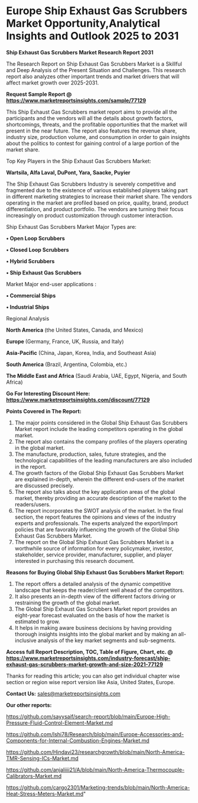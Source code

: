 # Europe Ship Exhaust Gas Scrubbers Market Opportunity,Analytical Insights and Outlook 2025 to 2031

<strong>Ship Exhaust Gas Scrubbers Market Research Report 2031</strong>

The Research Report on Ship Exhaust Gas Scrubbers Market is a Skillful and Deep Analysis of the Present Situation and Challenges. This research report also analyzes other important trends and market drivers that will affect market growth over 2025-2031.

<strong>Request Sample Report @ <a href=https://www.marketreportsinsights.com/sample/77129>https://www.marketreportsinsights.com/sample/77129</a></strong>

This Ship Exhaust Gas Scrubbers market report aims to provide all the participants and the vendors will all the details about growth factors, shortcomings, threats, and the profitable opportunities that the market will present in the near future. The report also features the revenue share, industry size, production volume, and consumption in order to gain insights about the politics to contest for gaining control of a large portion of the market share.

Top Key Players in the Ship Exhaust Gas Scrubbers Market:

<strong>Wartsila, Alfa Laval, DuPont, Yara, Saacke, Puyier</strong>

The Ship Exhaust Gas Scrubbers Industry is severely competitive and fragmented due to the existence of various established players taking part in different marketing strategies to increase their market share. The vendors operating in the market are profiled based on price, quality, brand, product differentiation, and product portfolio. The vendors are turning their focus increasingly on product customization through customer interaction.

Ship Exhaust Gas Scrubbers Market Major Types are:

<strong>• Open Loop Scrubbers

• Closed Loop Scrubbers

• Hybrid Scrubbers

• Ship Exhaust Gas Scrubbers</strong>

Market Major end-user applications :

<strong>• Commercial Ships

• Industrial Ships</strong>

Regional Analysis

</u><strong><b>North America</b></strong> (the United States, Canada, and Mexico)

<strong><b>Europe </b></strong>(Germany, France, UK, Russia, and Italy)

<strong><b>Asia-Pacific</b></strong> (China, Japan, Korea, India, and Southeast Asia)

<strong><b>South America</b></strong> (Brazil, Argentina, Colombia, etc.)

<strong><b>The Middle East and Africa</b></strong> (Saudi Arabia, UAE, Egypt, Nigeria, and South Africa)

<strong>Go For Interesting Discount Here: <a href=https://www.marketreportsinsights.com/discount/77129>https://www.marketreportsinsights.com/discount/77129</a></strong>

<strong>Points Covered in The Report:</strong>
<ol>
  <li>The major points considered in the Global Ship Exhaust Gas Scrubbers Market report include the leading competitors operating in the global market.</li>
  <li>The report also contains the company profiles of the players operating in the global market.</li>
  <li>The manufacture, production, sales, future strategies, and the technological capabilities of the leading manufacturers are also included in the report.</li>
  <li>The growth factors of the Global Ship Exhaust Gas Scrubbers Market are explained in-depth, wherein the different end-users of the market are discussed precisely.</li>
  <li>The report also talks about the key application areas of the global market, thereby providing an accurate description of the market to the readers/users.</li>
  <li>The report incorporates the SWOT analysis of the market. In the final section, the report features the opinions and views of the industry experts and professionals. The experts analyzed the export/import policies that are favorably influencing the growth of the Global Ship Exhaust Gas Scrubbers Market.</li>
  <li>The report on the Global Ship Exhaust Gas Scrubbers Market is a worthwhile source of information for every policymaker, investor, stakeholder, service provider, manufacturer, supplier, and player interested in purchasing this research document.</li>
</ol>
<strong>Reasons for Buying Global Ship Exhaust Gas Scrubbers Market Report:</strong>

<ol>
  <li>The report offers a detailed analysis of the dynamic competitive landscape that keeps the reader/client well ahead of the competitors.</li>
  <li>It also presents an in-depth view of the different factors driving or restraining the growth of the global market.</li>
  <li>The Global Ship Exhaust Gas Scrubbers Market report provides an eight-year forecast evaluated on the basis of how the market is estimated to grow.</li>
  <li>It helps in making aware business decisions by having providing thorough insights insights into the global market and by making an all-inclusive analysis of the key market segments and sub-segments.</li>
</ol>
<strong>Access full Report Description, TOC, Table of Figure, Chart, etc. @ <a href=https://www.marketreportsinsights.com/industry-forecast/ship-exhaust-gas-scrubbers-market-growth-and-size-2021-77129>https://www.marketreportsinsights.com/industry-forecast/ship-exhaust-gas-scrubbers-market-growth-and-size-2021-77129</a></strong>


Thanks for reading this article; you can also get individual chapter wise section or region wise report version like Asia, United States, Europe.

<strong>Contact Us:</strong>
sales@marketreportsinsights.com

<strong>Our other reports:</strong>

<a href=https://github.com/sayysaif/search-report/blob/main/Europe-High-Pressure-Fluid-Control-Element-Market.md>https://github.com/sayysaif/search-report/blob/main/Europe-High-Pressure-Fluid-Control-Element-Market.md</a>

<a href=https://github.com/Ishi78/Research/blob/main/Europe-Accessories-and-Components-for-Internal-Combustion-Engines-Market.md>https://github.com/Ishi78/Research/blob/main/Europe-Accessories-and-Components-for-Internal-Combustion-Engines-Market.md</a>

<a href=https://github.com/Hindavi23/researchgrowth/blob/main/North-America-TMR-Sensing-ICs-Market.md>https://github.com/Hindavi23/researchgrowth/blob/main/North-America-TMR-Sensing-ICs-Market.md</a>

<a href=https://github.com/anjaliiii21/A/blob/main/North-America-Thermocouple-Calibrators-Market.md>https://github.com/anjaliiii21/A/blob/main/North-America-Thermocouple-Calibrators-Market.md</a>

<a href=https://github.com/cargo2301/Marketing-trends/blob/main/North-America-Heat-Stress-Meters-Market.md>https://github.com/cargo2301/Marketing-trends/blob/main/North-America-Heat-Stress-Meters-Market.md</a>"
